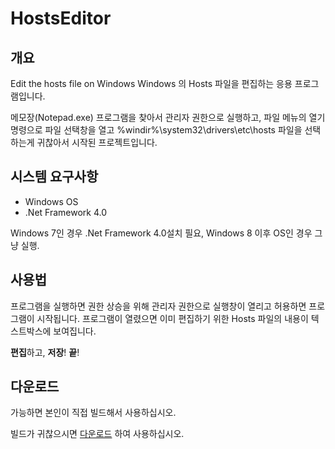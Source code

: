 # HostsEditor

## 개요
Edit the hosts file on Windows
Windows 의 Hosts 파일을 편집하는 응용 프로그램입니다.

메모장(Notepad.exe) 프로그램을 찾아서 관리자 권한으로 실행하고, 파일 메뉴의 열기 명령으로 파일 선택창을 열고 %windir%\system32\drivers\etc\hosts 파일을 선택하는게 귀찮아서 시작된 프로젝트입니다.

## 시스템 요구사항
* Windows OS
* .Net Framework 4.0

Windows 7인 경우 .Net Framework 4.0설치 필요, Windows 8 이후 OS인 경우 그냥 실행.

## 사용법
프로그램을 실행하면 권한 상승을 위해 관리자 권한으로 실행창이 열리고 허용하면 프로그램이 시작됩니다.
프로그램이 열렸으면 이미 편집하기 위한 Hosts 파일의 내용이 텍스트박스에 보여집니다.

**편집**하고, **저장**! **끝**!

## 다운로드
가능하면 본인이 직접 빌드해서 사용하십시오.

빌드가 귀찮으시면 [다운로드](./deploy/deploy.zip?raw=true) 하여 사용하십시오.

